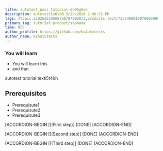 ```yaml
---
title: autotest_pool_tutorial-de0hg6se
description: autotest1z6s08_9/25/2020 2:46:33 PM
tags: [topic:139269250608756787992873,products:tech/73554900100700000996,tutorial:experience/advanced]
primary_tag: tutorial:product/sapHana
time: 853
author_profile: https://github.com/ksAutotests
author_name: ksAutotests
---
```

### You will learn
- You will learn this
- and that

autotest tutorial texti5t4bh

## Prerequisites
- Prerequisute1
- Prerequisute2
- Prerequisute3

[ACCORDION-BEGIN [](First step)]
[DONE]
[ACCORDION-END]

[ACCORDION-BEGIN [](Second step)]
[DONE]
[ACCORDION-END]

[ACCORDION-BEGIN [](Third step)]
[DONE]
[ACCORDION-END]


